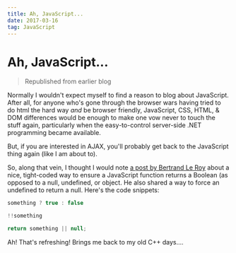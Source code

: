 ```yaml
---
title: Ah, JavaScript...
date: 2017-03-16
tag: JavaScript
---
```

# Ah, JavaScript...

> Republished from earlier blog

Normally I wouldn't expect myself to find a reason to blog about JavaScript. After all, for anyone who's gone through the browser wars having tried to do html the hard way *and* be browser friendly, JavaScript, CSS, HTML, & DOM differences would be enough to make one vow never to touch the stuff again, particularly when the easy-to-control server-side .NET programming became available.

But, if you are interested in AJAX, you'll probably get back to the JavaScript thing again (like I am about to).

So, along that vein, I thought I would note [a post by Bertrand Le Roy](http://weblogs.asp.net/bleroy/archive/2006/09/29/A-nice-and-compact-way-to-coerce-to-Boolean-in-JavaScript.aspx) about a nice, tight-coded way to ensure a JavaScript function returns a Boolean (as opposed to a null, undefined, or object. He also shared a way to force an undefined to return a null. Here's the code snippets:

```js
something ? true : false

!!something

return something || null;
```

Ah! That's refreshing! Brings me back to my old C++ days....
